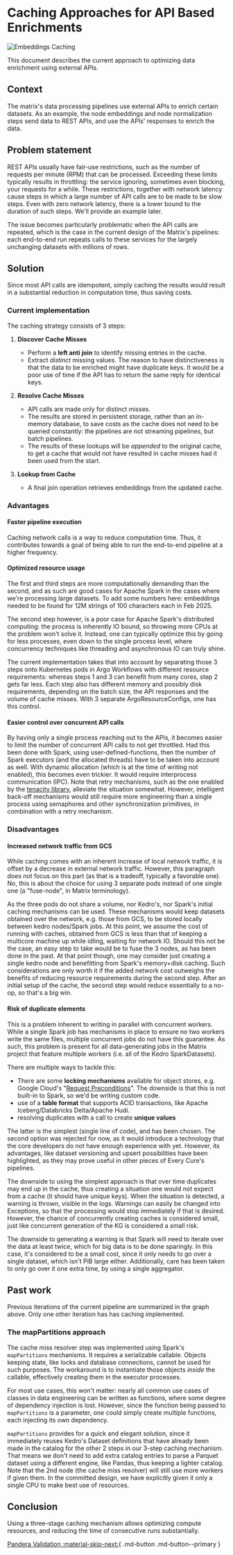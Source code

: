 # Caching Approaches for API Based Enrichments

![Embeddings Caching](../../assets/img/embeddings_caching.excalidraw.svg)

This document describes the current approach to optimizing data enrichment
using external APIs.

## Context

The matrix's data processing pipelines use external APIs to enrich certain
datasets. As an example, the node embeddings and node normalization steps send
data to REST APIs, and use the APIs' responses to enrich the data.

## Problem statement 

REST APIs usually have fair-use restrictions, such as the number of requests per
minute (RPM) that can be processed. Exceeding these limits typically results in
throttling: the service ignoring, sometimes even blocking, your requests for a
while. These restrictions, together with network latency cause steps in which a
large number of API calls are to be made to be slow steps. Even with zero
network latency, there is a lower bound to the duration of such steps.  We'll 
provide an example later.

The issue becomes particularly problematic when the API calls are repeated,
which is the case in the current design of the Matrix's pipelines: each
end-to-end run repeats calls to these services for the largely unchanging
datasets with millions of rows.

## Solution

Since most API calls are idempotent, simply caching the results would result in
a substantial reduction in computation time, thus saving costs.

### Current implementation

The caching strategy consists of 3 steps:

1. **Discover Cache Misses**

   - Perform a **left anti join** to identify missing entries in the cache.
   - Extract _distinct_ missing values. The reason to have distinctiveness is
     that the data to be enriched might have duplicate keys. It would be a poor
     use of time if the API has to return the same reply for identical keys.

2. **Resolve Cache Misses**

   - API calls are made only for distinct misses.
   - The results are stored in persistent storage, rather than an in-memory
     database, to save costs as the cache does not need to be queried
     constantly: the pipelines are not streaming pipelines, but batch
     pipelines.
   - The results of these lookups will be *appended* to the original cache, to
     get a cache that would not have resulted in cache misses had it been used
     from the start.

3. **Lookup from Cache**

   - A final join operation retrieves embeddings from the updated cache.

### Advantages

#### Faster pipeline execution

Caching network calls is a way to reduce computation time. Thus, it
contributes towards a goal of being able to run the end-to-end pipeline at a
higher frequency.

#### Optimized resource usage

The first and third steps are more computationally demanding than the second,
and as such are good cases for Apache Spark in the cases where we're processing
large datasets. To add some numbers here: embeddings needed to be found for 12M
strings of 100 characters each in Feb 2025.

The second step however, is a poor case for Apache Spark's distributed
computing: the process is inherently IO bound, so throwing more CPUs at the
problem won't solve it. Instead, one can typically optimize this by going for
less processes, even down to the single process level, where concurrency
techniques like threading and asynchronous IO can truly shine.

The current implementation takes that into account by separating those 3 steps
onto Kubernetes pods in Argo Workflows with different resource requirements:
whereas steps 1 and 3 can benefit from many cores, step 2 gets far less.
Each step also has different memory and possibly disk requirements, depending
on the batch size, the API responses and the volume of cache misses. With 3
separate ArgoResourceConfigs, one has this control.

#### Easier control over concurrent API calls

By having only a single process reaching out to the APIs, it becomes easier to
limit the number of concurrent API calls to not get throttled. Had this been
done with Spark, using user-defined-functions, then the number of Spark
executors (and the allocated threads) have to be taken into account as well.
With dynamic allocation (which is at the time of writing not enabled), this
becomes even trickier. It would require interprocess communication (IPC).  Note
that retry mechanisms, such as the one enabled by the [tenacity
library](https://pypi.org/project/tenacity/), alleviate the situation somewhat.
However, intelligent back-off mechanisms would still require more engineering
than a single process using semaphores and other synchronization primitives, in
combination with a retry mechanism.

### Disadvantages

#### Increased network traffic from GCS

While caching comes with an inherent increase of local network traffic, it is
offset by a decrease in external network traffic. However, this paragraph does
not focus on this part (as that is a tradeoff, typically a favorable one). No,
this is about the choice for using 3 separate pods instead of one single one (a
"fuse-node", in Matrix terminology).

As the three pods do not share a volume, nor Kedro's, nor Spark's initial
caching mechanisms can be used. These mechanisms would keep datasets obtained
over the network, e.g. those from GCS, to be stored locally between kedro
nodes/Spark jobs. At this point, we assume the cost of running with caches,
obtained from GCS is less than that of keeping a multicore machine up while
idling, waiting for network IO. Should this not be the case, an easy step to
take would be to fuse the 3 nodes, as has been done in the past. At that point
though, one may consider just creating a single kedro node and benefitting from
Spark's memory+disk caching. Such considerations are only worth it if the added
network cost outweighs the benefits of reducing resource requirements during
the second step. After an initial setup of the cache, the second step would
reduce essentially to a no-op, so that's a big win.

#### Risk of duplicate elements

This is a problem inherent to writing in parallel with concurrent workers.
While a single Spark job has mechanisms in place to ensure no two workers write
the same files, multiple concurrent jobs do not have this guarantee. As such,
this problem is present for all data-generating jobs in the Matrix project that
feature multiple workers (i.e. all of the Kedro SparkDatasets). 

There are multiple ways to tackle this:

- There are some **locking mechanisms** available for object stores, e.g.
  Google Cloud's "[Request
  Preconditions](https://cloud.google.com/storage/docs/request-preconditions)".
  The downside is that this is not built-in to Spark, so we'd be writing custom
  code.
- use of a **table format** that supports ACID transactions, like Apache
  Iceberg/Databricks Delta/Apache Hudi.
- resolving duplicates with a call to create **unique values**

The latter is the simplest (single line of code), and has been chosen. The
second option was rejected for now, as it would introduce a technology that the
core developers do not have enough experience with yet. However, its
advantages, like dataset versioning and upsert possibilities have been
highlighted, as they may prove useful in other pieces of Every Cure's
pipelines.

The downside to using the simplest approach is that over time duplicates may
end up in the cache, thus creating a situation one would not expect from a
cache (it should have unique keys). When the situation is detected, a warning
is thrown, visible in the logs. Warnings can easily be changed into Exceptions,
so that the processing would stop immediately if that is desired. However, the
chance of concurrently creating caches is considered small, just like
concurrent generation of the KG is considered a small risk.

The downside to generating a warning is that Spark will need to iterate over
the data at least twice, which for big data is to be done sparingly. In this
case, it's considered to be a small cost, since it only needs to go over a
single dataset, which isn't PiB large either. Additionally, care has been taken
to only go over it one extra time, by using a single aggregator.

## Past work

Previous iterations of the current pipeline are summarized in the graph above.
Only one other iteration has has caching implemented.

### The mapPartitions approach

The cache miss resolver step was implemented using Spark's
`mapPartitions` mechanisms. It requires a serializable callable. Objects
keeping state, like locks and database connections, cannot be used for such
purposes. The workaround is to instantiate those objects _inside_ the callable,
effectively creating them in the executor processes.

For most use cases, this won't matter: nearly all common use cases of classes
in data engineering can be written as functions, where some degree of
dependency injection is lost. However, since the function being passed to
`mapPartitions` is a parameter, one could simply create multiple functions,
each injecting its own dependency.

`mapPartitions` provides for a quick and elegant solution, since
it immediately reuses Kedro's Dataset definitions that have already been made
in the catalog for the other 2 steps in our 3-step caching mechanism. That
means we don't need to add extra catalog entries to parse a Parquet dataset
using a different engine, like Pandas, thus keeping a lighter catalog. Note
that the 2nd node (the cache miss resolver) will still use more workers if
given them. In the committed design, we have explicitly given it only a single
CPU to make best use of resources.

## Conclusion

Using a three-stage caching mechanism allows optimizing compute resources, and
reducing the time of consecutive runs substantially.

[Pandera Validation :material-skip-next:](./pandera_validation.md){ .md-button .md-button--primary }